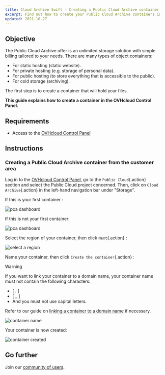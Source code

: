 ```yaml
---
title: Cloud Archive Swift - Creating a Public Cloud Archive container
excerpt: Find out how to create your Public Cloud Archive containers in the OVHcloud Control Panel
updated: 2021-10-27
---
```


## Objective

The Public Cloud Archive offer is an unlimited storage solution with simple billing tailored to your needs. There are many types of object containers:

- For static hosting (static website).
- For private hosting (e.g. storage of personal data).
- For public hosting (to store everything that is accessible to the public).
- For cold storage (archiving).

The first step is to create a container that will hold your files.

**This guide explains how to create a container in the OVHcloud Control Panel.**

## Requirements

- Access to the [OVHcloud Control Panel](/links/manager)

## Instructions

### Creating a Public Cloud Archive container from the customer area

Log in to the [OVHcloud Control Panel](/links/manager), go to the `Public Cloud`{.action} section and select the Public Cloud project concerned. Then, click on `Cloud Archive`{.action} in the left-hand navigation bar under "Storage".

If this is your first container :

![pca dashboard](images/create-container-20211006094158312.png)

If this is not your first container:

![pca dashboard](images/create-container-20211006094851682.png)

Select the region of your container, then click `Next`{.action} :

![select a region](images/create-container-20211006094448923.png)

Name your container, then click `Create the container`{.action} :

> [!warning]
>
> If you want to link your container to a domain name, your container name must not contain the following characters:
>
> - [ . ]
> - [ _ ]
> - And you must not use capital letters.
>  
> Refer to our guide on [linking a container to a domain name](/pages/storage_and_backup/object_storage/pcs_link_domain) if necessary.
>

![container name](images/create-container-20211006094550334.png)

Your container is now created:

![container created](images/create-container-20211006094630754.png)

## Go further

Join our [community of users](/links/community).

